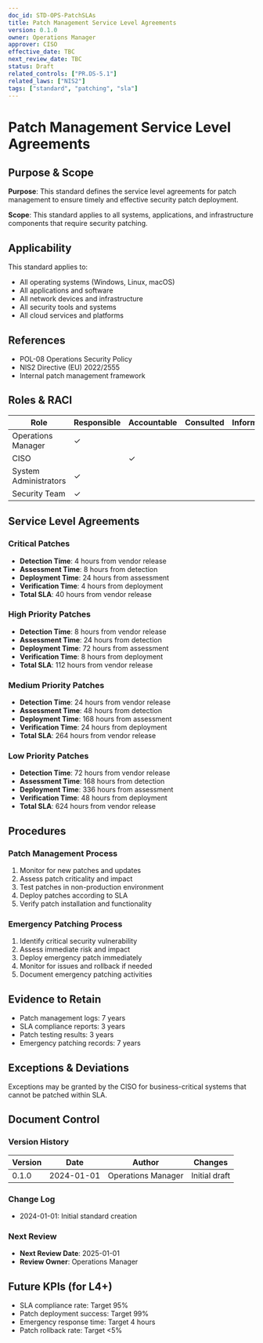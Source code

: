 ```yaml
---
doc_id: STD-OPS-PatchSLAs
title: Patch Management Service Level Agreements
version: 0.1.0
owner: Operations Manager
approver: CISO
effective_date: TBC
next_review_date: TBC
status: Draft
related_controls: ["PR.DS-5.1"]
related_laws: ["NIS2"]
tags: ["standard", "patching", "sla"]
---
```


# Patch Management Service Level Agreements

## Purpose & Scope

**Purpose**: This standard defines the service level agreements for patch management to ensure timely and effective security patch deployment.

**Scope**: This standard applies to all systems, applications, and infrastructure components that require security patching.

## Applicability

This standard applies to:
- All operating systems (Windows, Linux, macOS)
- All applications and software
- All network devices and infrastructure
- All security tools and systems
- All cloud services and platforms

## References

- POL-08 Operations Security Policy
- NIS2 Directive (EU) 2022/2555
- Internal patch management framework

## Roles & RACI

| Role | Responsible | Accountable | Consulted | Informed |
|------|-------------|-------------|-----------|----------|
| Operations Manager | ✓ | | | |
| CISO | | ✓ | | |
| System Administrators | ✓ | | | |
| Security Team | ✓ | | | |

## Service Level Agreements

### Critical Patches
- **Detection Time**: 4 hours from vendor release
- **Assessment Time**: 8 hours from detection
- **Deployment Time**: 24 hours from assessment
- **Verification Time**: 4 hours from deployment
- **Total SLA**: 40 hours from vendor release

### High Priority Patches
- **Detection Time**: 8 hours from vendor release
- **Assessment Time**: 24 hours from detection
- **Deployment Time**: 72 hours from assessment
- **Verification Time**: 8 hours from deployment
- **Total SLA**: 112 hours from vendor release

### Medium Priority Patches
- **Detection Time**: 24 hours from vendor release
- **Assessment Time**: 48 hours from detection
- **Deployment Time**: 168 hours from assessment
- **Verification Time**: 24 hours from deployment
- **Total SLA**: 264 hours from vendor release

### Low Priority Patches
- **Detection Time**: 72 hours from vendor release
- **Assessment Time**: 168 hours from detection
- **Deployment Time**: 336 hours from assessment
- **Verification Time**: 48 hours from deployment
- **Total SLA**: 624 hours from vendor release

## Procedures

### Patch Management Process
1. Monitor for new patches and updates
2. Assess patch criticality and impact
3. Test patches in non-production environment
4. Deploy patches according to SLA
5. Verify patch installation and functionality

### Emergency Patching Process
1. Identify critical security vulnerability
2. Assess immediate risk and impact
3. Deploy emergency patch immediately
4. Monitor for issues and rollback if needed
5. Document emergency patching activities

## Evidence to Retain

- Patch management logs: 7 years
- SLA compliance reports: 3 years
- Patch testing results: 3 years
- Emergency patching records: 7 years

## Exceptions & Deviations

Exceptions may be granted by the CISO for business-critical systems that cannot be patched within SLA.

## Document Control

### Version History
| Version | Date | Author | Changes |
|---------|------|--------|---------|
| 0.1.0 | 2024-01-01 | Operations Manager | Initial draft |

### Change Log
- 2024-01-01: Initial standard creation

### Next Review
- **Next Review Date**: 2025-01-01
- **Review Owner**: Operations Manager

## Future KPIs (for L4+)
- SLA compliance rate: Target 95%
- Patch deployment success: Target 99%
- Emergency response time: Target 4 hours
- Patch rollback rate: Target <5%

